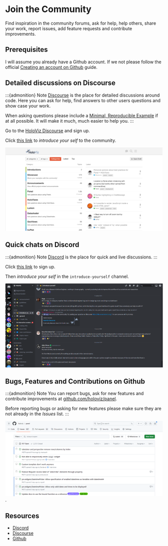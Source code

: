# Join the Community

Find inspiration in the community forums, ask for help, help others, share your work, report issues, add feature requests and contribute improvements.

## Prerequisites

I will assume you already have a Github account. If we not please follow the official [Creating an account on Github](https://docs.github.com/en/get-started/quickstart/creating-an-account-on-github) guide.

## Detailed discussions on Discourse

:::{admonition} Note
[Discourse](https://discourse.holoviz.org/) is the place for detailed discussions around code. Here you can ask for help, find answers to other users questions and show case your work.

When asking questions please include a [Minimal, Reproducible Example](https://stackoverflow.com/help/minimal-reproducible-example) if at all possible. It will make it much, much easier to help you.
:::

Go to the [HoloViz Discourse](https://discourse.holoviz.org/) and sign up.

Click [this link](https://discourse.holoviz.org/t/welcome-please-introduce-yourself/3310/) to *introduce your self* to the community.

![HoloViz Discourse](../../_static/images/join_community_discourse.png)

## Quick chats on Discord

:::{admonition} Note
[Discord](https://discord.gg/rb6gPXbdAr) is the place for quick and live discussions.
:::

Click [this link](https://discord.gg/rb6gPXbdAr) to sign up.

Then *introduce your self* in the `introduce-yourself` channel.

[![HoloViz Discourse](../../_static/images/join_community_discord.png)](https://discord.gg/rb6gPXbdAr)

## Bugs, Features and Contributions on Github

:::{admonition} Note
You can report bugs, ask for new features and contribute improvements at [github.com/holoviz/panel](https://github.com/holoviz/panel).

Before reporting bugs or asking for new features please make sure they are not already in the *Issues* list.
:::

[![Github Issues](../../_static/images/join_community_github.png)](https://github.com/holoviz/panel/issues).

## Resources

- [Discord](https://discord.gg/rb6gPXbdAr)
- [Discourse](https://discourse.holoviz.org/)
- [Github](https://github.com/holoviz/panel)